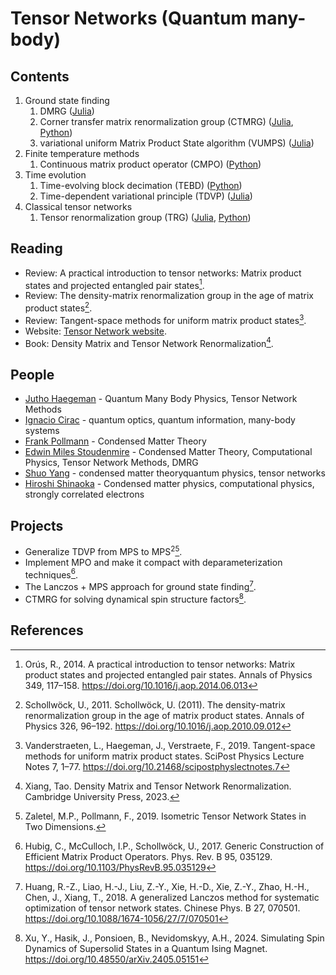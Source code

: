 # Tensor Networks (Quantum many-body)

## Contents
1. Ground state finding
   1. DMRG ([Julia](https://github.com/CodingThrust/SimpleTDVP.jl))
   2. Corner transfer matrix renormalization group (CTMRG) ([Julia](https://github.com/under-Peter/TensorNetworkAD.jl), [Python](https://github.com/TensorBFS/dTRG))
   3. variational uniform Matrix Product State algorithm (VUMPS) ([Julia](https://github.com/Jutho/TNSchool2018))
2. Finite temperature methods
   1. Continuous matrix product operator (CMPO) ([Python](https://github.com/TensorBFS/cMPO))
3. Time evolution
   1. Time-evolving block decimation (TEBD) ([Python](https://github.com/tenpy/tenpy))
   2. Time-dependent variational principle (TDVP) ([Julia](https://github.com/Jutho/TNSchool2018))
4. Classical tensor networks
   1. Tensor renormalization group (TRG) ([Julia](https://github.com/under-Peter/TensorNetworkAD.jl), [Python](https://github.com/TensorBFS/dTRG))

## Reading
- Review: A practical introduction to tensor networks: Matrix product states and projected entangled pair states[^Orus2014].
- Review: The density-matrix renormalization group in the age of matrix product states[^Schollwock2011].
- Review: Tangent-space methods for uniform matrix product states[^Vanderstraeten2019].
- Website: [Tensor Network website](https://tensornetwork.org/).
- Book: Density Matrix and Tensor Network Renormalization[^Tao2023].

## People
- [Jutho Haegeman](https://scholar.google.com/citations?hl=zh-CN&user=yfHe3OAAAAAJ) - Quantum Many Body Physics, Tensor Network Methods
- [Ignacio Cirac](https://scholar.google.com/citations?hl=zh-CN&user=gPGlTbgAAAAJ) - quantum optics, quantum information, many-body systems
- [Frank Pollmann](https://scholar.google.com/citations?hl=zh-CN&user=hlf61gwAAAAJ) - Condensed Matter Theory
- [Edwin Miles Stoudenmire](https://scholar.google.com/citations?hl=zh-CN&user=DLFxevAAAAAJ) - Condensed Matter Theory, Computational Physics, Tensor Network Methods, DMRG
- [Shuo Yang](https://scholar.google.com/citations?hl=zh-CN&user=nemjDVIAAAAJ) - condensed matter theoryquantum physics, tensor networks
- [Hiroshi Shinaoka](https://scholar.google.com/citations?hl=zh-CN&user=NT-EiksAAAAJ) - Condensed matter physics, computational physics, strongly correlated electrons

## Projects

* Generalize TDVP from MPS to MPS$^2$[^Zaletel2019].
* Implement MPO and make it compact with deparameterization techniques[^Hubig2017].
* The Lanczos + MPS approach for ground state finding[^Huang2018].
* CTMRG for solving dynamical spin structure factors[^Xu2024].

## References
[^Zaletel2019]: Zaletel, M.P., Pollmann, F., 2019. Isometric Tensor Network States in Two Dimensions.
[^Huang2018]: Huang, R.-Z., Liao, H.-J., Liu, Z.-Y., Xie, H.-D., Xie, Z.-Y., Zhao, H.-H., Chen, J., Xiang, T., 2018. A generalized Lanczos method for systematic optimization of tensor network states. Chinese Phys. B 27, 070501. https://doi.org/10.1088/1674-1056/27/7/070501
[^Schollwock2011]: Schollwöck, U., 2011. Schollwöck, U. (2011). The density-matrix renormalization group in the age of matrix product states. Annals of Physics 326, 96–192. https://doi.org/10.1016/j.aop.2010.09.012
[^Vanderstraeten2019]: Vanderstraeten, L., Haegeman, J., Verstraete, F., 2019. Tangent-space methods for uniform matrix product states. SciPost Physics Lecture Notes 7, 1–77. https://doi.org/10.21468/scipostphyslectnotes.7
[^Orus2014]: Orús, R., 2014. A practical introduction to tensor networks: Matrix product states and projected entangled pair states. Annals of Physics 349, 117–158. https://doi.org/10.1016/j.aop.2014.06.013
[^Tao2023]: Xiang, Tao. Density Matrix and Tensor Network Renormalization. Cambridge University Press, 2023.
[^Hubig2017]: Hubig, C., McCulloch, I.P., Schollwöck, U., 2017. Generic Construction of Efficient Matrix Product Operators. Phys. Rev. B 95, 035129. https://doi.org/10.1103/PhysRevB.95.035129
[^Xu2024]: Xu, Y., Hasik, J., Ponsioen, B., Nevidomskyy, A.H., 2024. Simulating Spin Dynamics of Supersolid States in a Quantum Ising Magnet. https://doi.org/10.48550/arXiv.2405.05151
